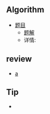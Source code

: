 ## Algorithm
+ [题目](连接)  
    + [题解](https://github.com/X-Leonidas/FUCK_LeetCode/blob/main/src/cn/xy/leetcode/middle/array/A0079WordSearch.java)
    + 详情:
## review
+ [a]()
## Tip
+ 

